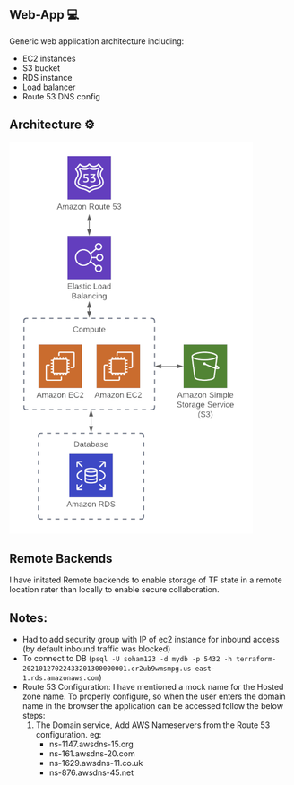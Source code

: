 ## Web-App 💻

Generic web application architecture including:
- EC2 instances
- S3 bucket
- RDS instance
- Load balancer
- Route 53 DNS config

## Architecture ⚙️
![](WebApp/architecture.png)

## Remote Backends

I have initated Remote backends to enable storage of TF state in a remote location rater than locally to enable secure collaboration.


## Notes:
- Had to add security group with IP of ec2 instance for inbound access (by default inbound traffic was blocked)
- To connect to DB (`psql -U soham123 -d mydb -p 5432 -h terraform-20210127022433201300000001.cr2ub9wmsmpg.us-east-1.rds.amazonaws.com`)
- Route 53 Configuration:
    I have mentioned a mock name for the Hosted zone name.
    To properly configure, so when the user enters the domain name in the browser the application can be accessed follow the below steps:
    1. The Domain service, Add AWS Nameservers from the Route 53 configuration.
        eg: 
        - ns-1147.awsdns-15.org
        - ns-161.awsdns-20.com
        - ns-1629.awsdns-11.co.uk
        - ns-876.awsdns-45.net

